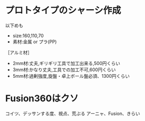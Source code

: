 # プロトタイプのシャーシ作成

以下めも
- size:160,110,70
- 素材:金属 or プラ(PP) 

［アルミ材］
- 2mm材:丈夫,ギリギリ工具で加工出来る,500円くらい
- 3mm材:かなり丈夫,工具での加工不可,600円くらい
- 5mm材:過剰強度,旋盤・卓上ボール盤必須、1300円くらい


# Fusion360はクソ
コイツ、デッサンする度、視点、荒ぶる
アーニャ、Fusion、きらい
